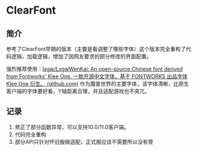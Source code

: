 # ClearFont

## 简介

参考了ClearFont早期的版本（主要是看调整了哪些字体）这个版本完全重构了代码逻辑，加载逻辑，增加了因网友要求的部分修改的界面配置。



强烈推荐使用：[lxgw/LxgwWenKai: An open-source Chinese font derived from Fontworks' Klee One. 一款开源中文字体，基于 FONTWORKS 出品字体 Klee One 衍生。 (github.com)](https://github.com/lxgw/LxgwWenKai) 作为魔兽世界的主要字体，该字体清晰，比原生客户端的字体要好看，Y轴距离合理，并且适配游戏也不突兀。

## 记录

1. 修正了部分函数异常，可以支持10.0/11.0客户端。
2. 代码完全重构
3. 部分API只针对怀旧服做适配，正式服应该不需要所以没有管
